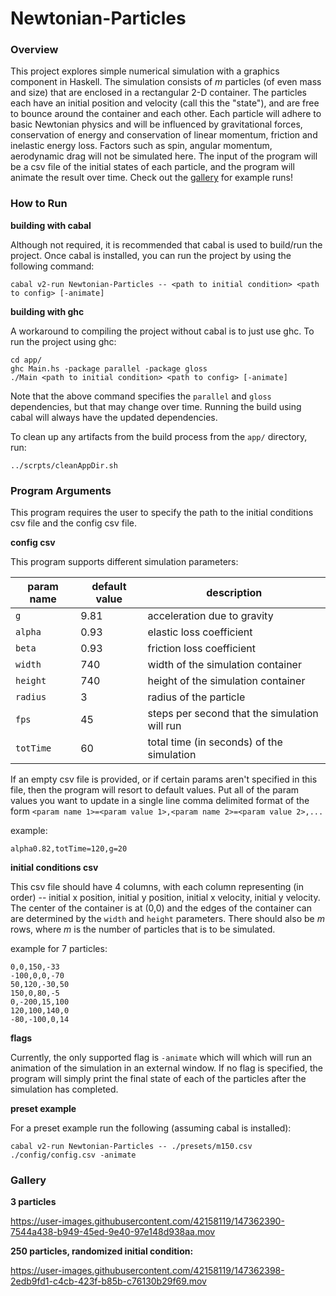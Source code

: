 # Newtonian-Particles

### Overview

This project explores simple numerical simulation with a graphics component in Haskell. The simulation consists of *m* particles (of even mass and size) that are enclosed in a rectangular 2-D container. The particles each have an initial position and velocity (call this the "state"), and are free to bounce around the container and each other. Each particle will adhere to basic Newtonian physics and will be influenced by gravitational forces, conservation of energy and conservation of linear momentum, friction and inelastic energy loss. Factors such as spin, angular momentum, aerodynamic drag will not be simulated here. The input of the program will be a csv file of the initial states of each particle, and the program will animate the result over time. Check out the [gallery](#gallery) for example runs!

### How to Run

**building with cabal**

Although not required, it is recommended that cabal is used to build/run the project. Once cabal is installed, you can run the project by using the following command:

```shell
cabal v2-run Newtonian-Particles -- <path to initial condition> <path to config> [-animate]
```

**building with ghc**

A workaround to compiling the project without cabal is to just use ghc. To run the project using ghc:

```shell
cd app/
ghc Main.hs -package parallel -package gloss
./Main <path to initial condition> <path to config> [-animate]
```

Note that the above command specifies the `parallel` and `gloss` dependencies, but that may change over time. Running the build using cabal will always have the updated dependencies. 

To clean up any artifacts from the build process from the `app/` directory, run:

```shell
../scrpts/cleanAppDir.sh
```

### Program Arguments

This program requires the user to specify the path to the initial conditions csv file and the config csv file.

**config csv**

This program supports different simulation parameters:

| param name | default value | description                                   |
| ---------- | ------------- | --------------------------------------------- |
| `g`        | 9.81          | acceleration due to gravity                   |
| `alpha`    | 0.93          | elastic loss coefficient                      |
| `beta`     | 0.93          | friction loss coefficient                     |
| `width`    | 740           | width of the simulation container             |
| `height`   | 740           | height of the simulation container            |
| `radius`   | 3             | radius of the particle                        |
| `fps`      | 45            | steps per second that the simulation will run |
| `totTime`  | 60            | total time (in seconds) of the simulation     |

If an empty csv file is provided, or if certain params aren't specified in this file, then the program will resort to default values. Put all of the param values you want to update in a single line comma delimited format of the form `<param name 1>=<param value 1>,<param name 2>=<param value 2>,...`

example:

```
alpha0.82,totTime=120,g=20
```

**initial conditions csv**

This csv file should have 4 columns, with each column representing (in order) -- initial x position, initial y position, initial x velocity, initial y velocity. The center of the container is at (0,0) and the edges of the container can are determined by the `width` and `height` parameters. There should also be $m$ rows, where $m$ is the number of particles that is to be simulated. 

example for 7 particles:

```
0,0,150,-33
-100,0,0,-70
50,120,-30,50
150,0,80,-5
0,-200,15,100
120,100,140,0
-80,-100,0,14
```

**flags**

Currently, the only supported flag is `-animate` which will which will run an animation of the simulation in an external window. If no flag is specified, the program will simply print the final state of each of the particles after the simulation has completed. 

**preset example**

For a preset example run the following (assuming cabal is installed):

```
cabal v2-run Newtonian-Particles -- ./presets/m150.csv ./config/config.csv -animate
```

### Gallery

**3 particles**

https://user-images.githubusercontent.com/42158119/147362390-7544a438-b949-45ed-9e40-97e148d938aa.mov

**250 particles, randomized initial condition:**

https://user-images.githubusercontent.com/42158119/147362398-2edb9fd1-c4cb-423f-b85b-c76130b29f69.mov

